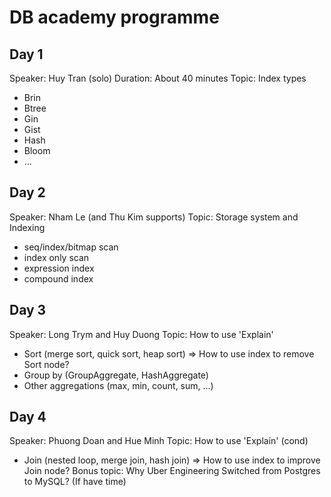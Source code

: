 # DB academy programme

## Day 1
Speaker: Huy Tran (solo)
Duration: About 40 minutes
Topic: Index types
+ Brin
+ Btree
+ Gin
+ Gist
+ Hash
+ Bloom
+ ...

## Day 2
Speaker: Nham Le (and Thu Kim supports)
Topic: Storage system and Indexing
+ seq/index/bitmap scan
+ index only scan
+ expression index
+ compound index

## Day 3
Speaker: Long Trym and Huy Duong
Topic: How to use 'Explain'
+ Sort (merge sort, quick sort, heap sort)
  => How to use index to remove Sort node?
+ Group by (GroupAggregate, HashAggregate)
+ Other aggregations (max, min, count, sum, ...)

## Day 4
Speaker: Phuong Doan and Hue Minh
Topic: How to use 'Explain' (cond)
+ Join (nested loop, merge join, hash join)
  => How to use index to improve Join node?
Bonus topic: Why Uber Engineering Switched from Postgres to MySQL? (If have time)
